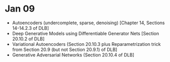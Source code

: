 # Jan 09

- Autoencoders (undercomplete, sparse, denoising) [Chapter 14, Sections 14-14.2.3 of DLB]
- Deep Generative Models using Differentiable Generator Nets [Section 20.10.2 of DLB]
- Variational Autoencoders (Section 20.10.3 plus Reparametrization trick from Section 20.9 (but not Section 20.9.1) of DLB]
- Generative Adversarial Networks (Section 20.10.4 of DLB]
